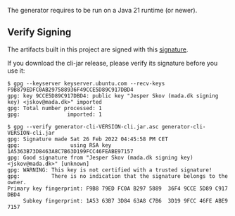 
The generator requires to be run on a Java 21 runtime (or newer).

## Verify Signing

The artifacts built in this project are signed with this [signature](http://keyserver.ubuntu.com/pks/lookup?search=0xF9B879EDFC0AB297588936F49CCE5D89C917DBD4&fingerprint=on&op=index).

If you download the cli-jar release, please verify its signature before you use it:

```console
$ gpg --keyserver keyserver.ubuntu.com --recv-keys F9B879EDFC0AB297588936F49CCE5D89C917DBD4
gpg: key 9CCE5D89C917DBD4: public key "Jesper Skov (mada.dk signing key) <jskov@mada.dk>" imported
gpg: Total number processed: 1
gpg:               imported: 1

$ gpg --verify generator-cli-VERSION-cli.jar.asc generator-cli-VERSION-cli.jar
gpg: Signature made Sat 26 Feb 2022 04:45:58 PM CET
gpg:                using RSA key 1A5363B73D8463A8C7B63D199FCC46FEABE97157
gpg: Good signature from "Jesper Skov (mada.dk signing key) <jskov@mada.dk>" [unknown]
gpg: WARNING: This key is not certified with a trusted signature!
gpg:          There is no indication that the signature belongs to the owner.
Primary key fingerprint: F9B8 79ED FC0A B297 5889  36F4 9CCE 5D89 C917 DBD4
     Subkey fingerprint: 1A53 63B7 3D84 63A8 C7B6  3D19 9FCC 46FE ABE9 7157
```

